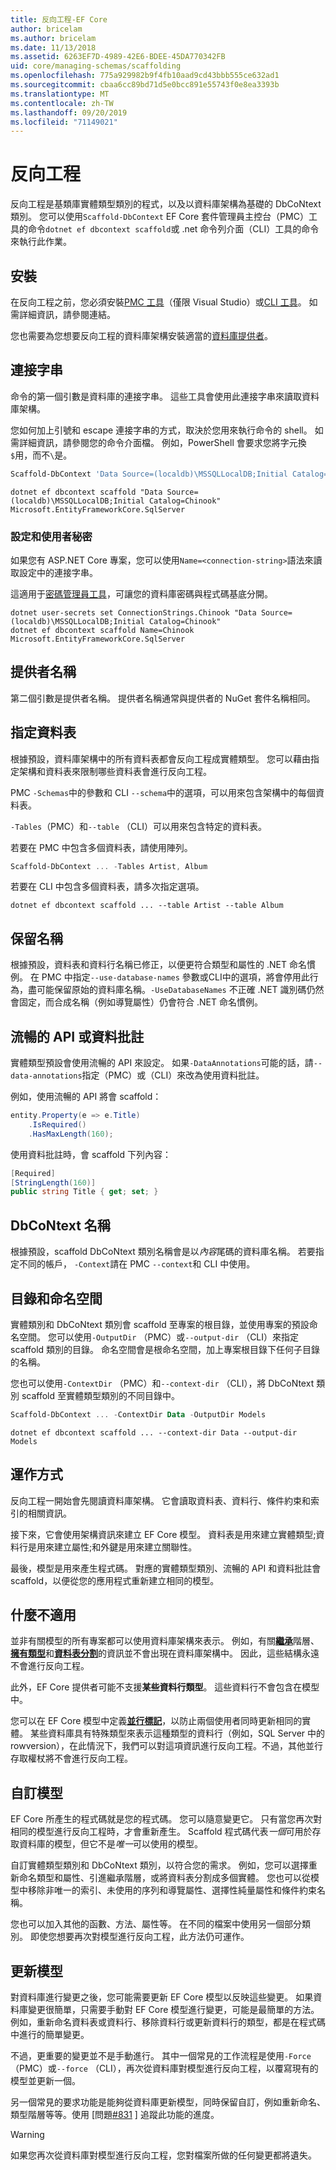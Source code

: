 ```yaml
---
title: 反向工程-EF Core
author: bricelam
ms.author: bricelam
ms.date: 11/13/2018
ms.assetid: 6263EF7D-4989-42E6-BDEE-45DA770342FB
uid: core/managing-schemas/scaffolding
ms.openlocfilehash: 775a929982b9f4fb10aad9cd43bbb555ce632ad1
ms.sourcegitcommit: cbaa6cc89bd71d5e0bcc891e55743f0e8ea3393b
ms.translationtype: MT
ms.contentlocale: zh-TW
ms.lasthandoff: 09/20/2019
ms.locfileid: "71149021"
---
```

# <a name="reverse-engineering"></a>反向工程

反向工程是基類庫實體類型類別的程式，以及以資料庫架構為基礎的 DbCoNtext 類別。 您可以使用`Scaffold-DbContext` EF Core 套件管理員主控台（PMC）工具的命令`dotnet ef dbcontext scaffold`或 .net 命令列介面（CLI）工具的命令來執行此作業。

## <a name="installing"></a>安裝

在反向工程之前，您必須安裝[PMC 工具](xref:core/miscellaneous/cli/powershell)（僅限 Visual Studio）或[CLI 工具](xref:core/miscellaneous/cli/dotnet)。 如需詳細資訊，請參閱連結。

您也需要為您想要反向工程的資料庫架構安裝適當的[資料庫提供者](xref:core/providers/index)。

## <a name="connection-string"></a>連接字串

命令的第一個引數是資料庫的連接字串。 這些工具會使用此連接字串來讀取資料庫架構。

您如何加上引號和 escape 連接字串的方式，取決於您用來執行命令的 shell。 如需詳細資訊，請參閱您的命令介面檔。 例如，PowerShell 會要求您將字元換`$`用，而不`\`是。

``` powershell
Scaffold-DbContext 'Data Source=(localdb)\MSSQLLocalDB;Initial Catalog=Chinook' Microsoft.EntityFrameworkCore.SqlServer
```

``` Console
dotnet ef dbcontext scaffold "Data Source=(localdb)\MSSQLLocalDB;Initial Catalog=Chinook" Microsoft.EntityFrameworkCore.SqlServer
```

### <a name="configuration-and-user-secrets"></a>設定和使用者秘密

如果您有 ASP.NET Core 專案，您可以使用`Name=<connection-string>`語法來讀取設定中的連接字串。

這適用于[密碼管理員工具](https://docs.microsoft.com/aspnet/core/security/app-secrets#secret-manager)，可讓您的資料庫密碼與程式碼基底分開。

``` Console
dotnet user-secrets set ConnectionStrings.Chinook "Data Source=(localdb)\MSSQLLocalDB;Initial Catalog=Chinook"
dotnet ef dbcontext scaffold Name=Chinook Microsoft.EntityFrameworkCore.SqlServer
```

## <a name="provider-name"></a>提供者名稱

第二個引數是提供者名稱。 提供者名稱通常與提供者的 NuGet 套件名稱相同。

## <a name="specifying-tables"></a>指定資料表

根據預設，資料庫架構中的所有資料表都會反向工程成實體類型。 您可以藉由指定架構和資料表來限制哪些資料表會進行反向工程。

PMC `-Schemas`中的參數和 CLI `--schema`中的選項，可以用來包含架構中的每個資料表。

`-Tables`（PMC）和`--table` （CLI）可以用來包含特定的資料表。

若要在 PMC 中包含多個資料表，請使用陣列。

``` powershell
Scaffold-DbContext ... -Tables Artist, Album
```

若要在 CLI 中包含多個資料表，請多次指定選項。

``` Console
dotnet ef dbcontext scaffold ... --table Artist --table Album
```

## <a name="preserving-names"></a>保留名稱

根據預設，資料表和資料行名稱已修正，以便更符合類型和屬性的 .NET 命名慣例。 在 PMC 中指定`--use-database-names` 參數或CLI中的選項，將會停用此行為，盡可能保留原始的資料庫名稱。`-UseDatabaseNames` 不正確 .NET 識別碼仍然會固定，而合成名稱（例如導覽屬性）仍會符合 .NET 命名慣例。

## <a name="fluent-api-or-data-annotations"></a>流暢的 API 或資料批註

實體類型預設會使用流暢的 API 來設定。 如果`-DataAnnotations`可能的話，請`--data-annotations`指定（PMC）或（CLI）來改為使用資料批註。

例如，使用流暢的 API 將會 scaffold：

``` csharp
entity.Property(e => e.Title)
    .IsRequired()
    .HasMaxLength(160);
```

使用資料批註時，會 scaffold 下列內容：

``` csharp
[Required]
[StringLength(160)]
public string Title { get; set; }
```

## <a name="dbcontext-name"></a>DbCoNtext 名稱

根據預設，scaffold DbCoNtext 類別名稱會是以*內容*尾碼的資料庫名稱。 若要指定不同的帳戶， `-Context`請在 PMC `--context`和 CLI 中使用。

## <a name="directories-and-namespaces"></a>目錄和命名空間

實體類別和 DbCoNtext 類別會 scaffold 至專案的根目錄，並使用專案的預設命名空間。 您可以使用`-OutputDir` （PMC）或`--output-dir` （CLI）來指定 scaffold 類別的目錄。 命名空間會是根命名空間，加上專案根目錄下任何子目錄的名稱。

您也可以使用`-ContextDir` （PMC）和`--context-dir` （CLI），將 DbCoNtext 類別 scaffold 至實體類型類別的不同目錄中。

``` powershell
Scaffold-DbContext ... -ContextDir Data -OutputDir Models
```

``` Console
dotnet ef dbcontext scaffold ... --context-dir Data --output-dir Models
```

## <a name="how-it-works"></a>運作方式

反向工程一開始會先閱讀資料庫架構。 它會讀取資料表、資料行、條件約束和索引的相關資訊。

接下來，它會使用架構資訊來建立 EF Core 模型。 資料表是用來建立實體類型;資料行是用來建立屬性;和外鍵是用來建立關聯性。

最後，模型是用來產生程式碼。 對應的實體類型類別、流暢的 API 和資料批註會 scaffold，以便從您的應用程式重新建立相同的模型。

## <a name="what-doesnt-work"></a>什麼不適用

並非有關模型的所有專案都可以使用資料庫架構來表示。 例如，有關[**繼承**](../modeling/inheritance.md)階層、[**擁有類型**](../modeling/owned-entities.md)和[**資料表分割**](../modeling/table-splitting.md)的資訊並不會出現在資料庫架構中。 因此，這些結構永遠不會進行反向工程。

此外，EF Core 提供者可能不支援**某些資料行類型**。 這些資料行不會包含在模型中。

您可以在 EF Core 模型中定義[**並行標記**](../modeling/concurrency.md)，以防止兩個使用者同時更新相同的實體。 某些資料庫具有特殊類型來表示這種類型的資料行（例如，SQL Server 中的 rowversion），在此情況下，我們可以對這項資訊進行反向工程。不過，其他並行存取權杖將不會進行反向工程。

## <a name="customizing-the-model"></a>自訂模型

EF Core 所產生的程式碼就是您的程式碼。 您可以隨意變更它。 只有當您再次對相同的模型進行反向工程時，才會重新產生。 Scaffold 程式碼代表*一個*可用於存取資料庫的模型，但它不是*唯一*可以使用的模型。

自訂實體類型類別和 DbCoNtext 類別，以符合您的需求。 例如，您可以選擇重新命名類型和屬性、引進繼承階層，或將資料表分割成多個實體。 您也可以從模型中移除非唯一的索引、未使用的序列和導覽屬性、選擇性純量屬性和條件約束名稱。

您也可以加入其他的函數、方法、屬性等。 在不同的檔案中使用另一個部分類別。 即使您想要再次對模型進行反向工程，此方法仍可運作。

## <a name="updating-the-model"></a>更新模型

對資料庫進行變更之後，您可能需要更新 EF Core 模型以反映這些變更。 如果資料庫變更很簡單，只需要手動對 EF Core 模型進行變更，可能是最簡單的方法。 例如，重新命名資料表或資料行、移除資料行或更新資料行的類型，都是在程式碼中進行的簡單變更。

不過，更重要的變更並不是手動進行。 其中一個常見的工作流程是使用`-Force` （PMC）或`--force` （CLI），再次從資料庫對模型進行反向工程，以覆寫現有的模型並更新一個。

另一個常見的要求功能是能夠從資料庫更新模型，同時保留自訂，例如重新命名、類型階層等等。使用 [問題[#831](https://github.com/aspnet/EntityFrameworkCore/issues/831) ] 追蹤此功能的進度。

> [!WARNING]
> 如果您再次從資料庫對模型進行反向工程，您對檔案所做的任何變更都將遺失。
